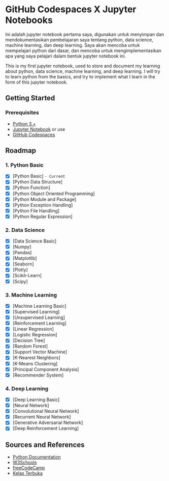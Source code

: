 # GitHub Codespaces X Jupyter Notebooks

Ini adalah jupyter notebook pertama saya, digunakan untuk menyimpan dan mendokumentasikan pembelajaran saya tentang python, data science, machine learning, dan deep learning. Saya akan mencoba untuk mempelajari python dari dasar, dan mencoba untuk mengimplementasikan apa yang saya pelajari dalam bentuk jupyter notebook ini.

This is my first jupyter notebook, used to store and document my learning about python, data science, machine learning, and deep learning. I will try to learn python from the basics, and try to implement what I learn in the form of this jupyter notebook.

## Getting Started

### Prerequisites

- [Python 3.+](https://www.python.org/downloads/)
- [Jupyter Notebook](https://jupyter.org/install)
or use
- [GitHub Codespaces](https://github.com/github/codespaces-jupyter)

## Roadmap

### 1. Python Basic

- [x] [Python Basic] `- Current`
- [x] [Python Data Structure]
- [x] [Python Function]
- [x] [Python Object Oriented Programming]
- [x] [Python Module and Package]
- [x] [Python Exception Handling]
- [x] [Python File Handling]
- [x] [Python Regular Expression]

### 2. Data Science

- [x] [Data Science Basic]
- [x] [Numpy]
- [x] [Pandas]
- [x] [Matplotlib]
- [x] [Seaborn]
- [x] [Plotly]
- [x] [Scikit-Learn]
- [x] [Scipy]

### 3. Machine Learning

- [x] [Machine Learning Basic]
- [x] [Supervised Learning]
- [x] [Unsupervised Learning]
- [x] [Reinforcement Learning]
- [x] [Linear Regression]
- [x] [Logistic Regression]
- [x] [Decision Tree]
- [x] [Random Forest]
- [x] [Support Vector Machine]
- [x] [K-Nearest Neighbors]
- [x] [K-Means Clustering]
- [x] [Principal Component Analysis]
- [x] [Recommender System]

### 4. Deep Learning

- [x] [Deep Learning Basic]
- [x] [Neural Network]
- [x] [Convolutional Neural Network]
- [x] [Recurrent Neural Network]
- [x] [Generative Adversarial Network]
- [x] [Deep Reinforcement Learning]

## Sources and References

- [Python Documentation](https://docs.python.org/3/)
- [W3Schools](https://www.w3schools.com/python/)
- [freeCodeCamp](https://www.freecodecamp.org/)
- [Kelas Terbuka](https://www.youtube.com/channel/UCkXmLjEr95LVtGuIm3l2dPg)
